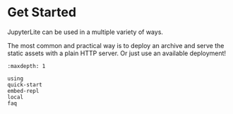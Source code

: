# Get Started

JupyterLite can be used in a multiple variety of ways.

The most common and practical way is to deploy an archive and serve the static assets
with a plain HTTP server. Or just use an available deployment!

```{toctree}
:maxdepth: 1

using
quick-start
embed-repl
local
faq
```
